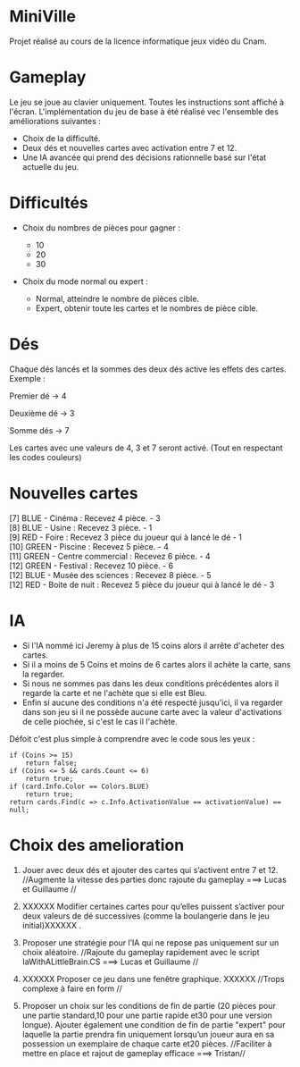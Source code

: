 # MiniVille
Projet réalisé au cours de la licence informatique jeux vidéo du Cnam.

# Gameplay
Le jeu se joue au clavier uniquement. Toutes les instructions sont affiché à l'écran.
L'implémentation du jeu de base à été réalisé vec l'ensemble des améliorations suivantes :
- Choix de la difficulté.
- Deux dés et nouvelles cartes avec activation entre 7 et 12.
- Une IA avancée qui prend des décisions rationnelle basé sur l'état actuelle du jeu.
 
# Difficultés
* Choix du nombres de pièces pour gagner : 
  * 10
  * 20
  * 30

* Choix du mode normal ou expert :
  * Normal, atteindre le nombre de pièces cible.
  * Expert, obtenir toute les cartes et le nombres de pièce cible.

# Dés

Chaque dés lancés et la sommes des deux dés active les effets des cartes.
Exemple :

Premier dé -> 4

Deuxième dé -> 3

Somme dés -> 7

Les cartes avec une valeurs de 4, 3 et 7 seront activé. (Tout en respectant les codes couleurs)

# Nouvelles cartes
[7] BLUE - Cinéma : Recevez 4 pièce. - 3    
[8] BLUE - Usine : Recevez 3 pièce. - 1                        
[9] RED - Foire : Recevez 3 pièce du joueur qui à lancé le dé - 1  
[10] GREEN - Piscine : Recevez 5 pièce. - 4     
[11] GREEN - Centre commercial : Recevez 6 pièce. - 4    
[12] GREEN - Festival : Recevez 10 pièce. - 6               
[12] BLUE - Musée des sciences : Recevez 8 pièce. - 5       
[12] RED - Boite de nuit : Recevez 5 pièce du joueur qui à lancé le dé - 3

# IA
* Si l'IA nommé ici Jeremy à plus de 15 coins alors il arrête d'acheter des cartes.
* Si il a moins de 5 Coins et moins de 6 cartes alors il achète la carte, sans la regarder.
* Si nous ne sommes pas dans les deux conditions précédentes alors il regarde la carte et ne l'achète que si elle est Bleu.
* Enfin si aucune des conditions n'a été respecté jusqu'ici, il va regarder dans son jeu si il ne possède aucune carte avec la valeur d'activations de celle piochée, si c'est le cas il l'achète.

Défoit c'est plus simple à comprendre avec le code sous les yeux :
```CSharp
if (Coins >= 15)
    return false;
if (Coins <= 5 && cards.Count <= 6)
    return true;
if (card.Info.Color == Colors.BLUE)
    return true;
return cards.Find(c => c.Info.ActivationValue == activationValue) == null;
```

# Choix des amelioration 
1. Jouer avec deux dés et ajouter des cartes qui s’activent entre 7 et 12. //Augmente la vitesse des parties donc rajoute du gameplay ===> Lucas et Guillaume //

2. XXXXXX Modifier certaines cartes pour qu’elles puissent s’activer pour deux valeurs de dé successives (comme la boulangerie dans le jeu initial)XXXXXX .

3. Proposer une stratégie pour l’IA qui ne repose pas uniquement sur un choix aléatoire. //Rajoute du gameplay rapidement avec le script IaWithALittleBrain.CS  ===> Lucas et Guillaume //

4. XXXXXX Proposer ce jeu dans une fenêtre graphique. XXXXXX //Trops complexe à faire en form //
	
5. Proposer un choix sur les conditions de fin de partie (20 pièces pour une partie standard,10 pour une partie rapide et30 pour une version longue). Ajouter également une
condition de fin de partie "expert" pour laquelle la partie prendra fin uniquement
lorsqu’un joueur aura en sa possession un exemplaire de chaque carte et20 pièces. //Faciliter à mettre en place et rajout de gameplay efficace ===> Tristan//
